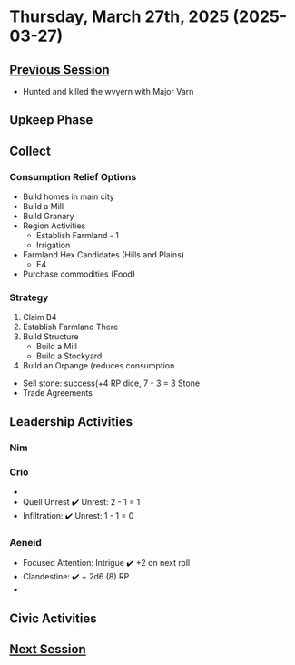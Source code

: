# Thursday, March 27th, 2025 (2025-03-27)

## [Previous Session](./2025-03-20.md)

- Hunted and killed the wvyern with Major Varn

## Upkeep Phase

## Collect 

### Consumption Relief Options

- Build homes in main city
- Build a Mill
- Build Granary
- Region Activities
   - Establish Farmland - 1
   - Irrigation
- Farmland Hex Candidates (Hills and Plains)
   - E4
- Purchase commodities (Food)
  
### Strategy

1. Claim B4
2. Establish Farmland There
1. Build Structure
   - Build a Mill
   - Build a Stockyard
1. Build an Orpange (reduces consumption

- Sell stone: success(+4 RP dice, 7 - 3 = 3 Stone
- Trade Agreements

## Leadership Activities

### Nim

### Crio

-
- Quell Unrest ✔️ Unrest: 2 - 1 = 1
- Infiltration: ✔️ Unrest: 1 - 1 = 0

### Aeneid

- Focused Attention: Intrigue ✔️ +2 on next roll
- Clandestine: ✔️ + 2d6 (8) RP
-

## Civic Activities

 

## [Next Session](./2025-04-10.md)
